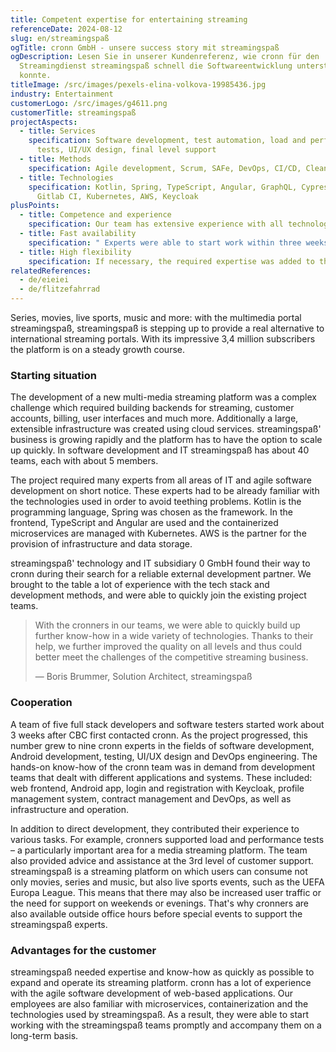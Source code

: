 ```yaml
---
title: Competent expertise for entertaining streaming
referenceDate: 2024-08-12
slug: en/streamingspaß
ogTitle: cronn GmbH - unsere success story mit streamingspaß
ogDescription: Lesen Sie in unserer Kundenreferenz, wie cronn für den
  Streamingdienst streamingspaß schnell die Softwareentwicklung unterstützen
  konnte.
titleImage: /src/images/pexels-elina-volkova-19985436.jpg
industry: Entertainment
customerLogo: /src/images/g4611.png
customerTitle: streamingspaß
projectAspects:
  - title: Services
    specification: Software development, test automation, load and performance
      tests, UI/UX design, final level support
  - title: Methods
    specification: Agile development, Scrum, SAFe, DevOps, CI/CD, Clean Code, microservices
  - title: Technologies
    specification: Kotlin, Spring, TypeScript, Angular, GraphQL, Cypress, Cucumber,
      Gitlab CI, Kubernetes, AWS, Keycloak
plusPoints:
  - title: Competence and experience
    specification: Our team has extensive experience with all technologies used
  - title: Fast availability
    specification: " Experts were able to start work within three weeks"
  - title: High flexibility
    specification: If necessary, the required expertise was added to the cronn team
relatedReferences:
  - de/eieiei
  - de/flitzefahrrad
---
```

Series, movies, live sports, music and more: with the multimedia portal streamingspaß, streamingspaß is stepping up to provide a real alternative to international streaming portals. With its impressive 3,4 million subscribers the platform is on a steady growth course.

### Starting situation

The development of a new multi-media streaming platform was a complex challenge which required building backends for streaming, customer accounts, billing, user interfaces and much more. Additionally a large, extensible infrastructure was created using cloud services. streamingspaß' business is growing rapidly and the platform has to have the option to scale up quickly. In software development and IT streamingspaß has about 40 teams, each with about 5 members.



The project required many experts from all areas of IT and agile software development on short notice. These experts had to be already familiar with the technologies used in order to avoid teething problems. Kotlin is the programming language, Spring was chosen as the framework. In the frontend, TypeScript and Angular are used and the containerized microservices are managed with Kubernetes. AWS is the partner for the provision of infrastructure and data storage.



streamingspaß' technology and IT subsidiary 0 GmbH found their way to cronn during their search for a reliable external development partner. We brought to the table a lot of experience with the tech stack and development methods, and were able to quickly join the existing project teams.



> With the cronners in our teams, we were able to quickly build up further know-how in a wide variety of technologies. Thanks to their help, we further improved the quality on all levels and thus could better meet the challenges of the competitive streaming business.
>
> — Boris Brummer, Solution Architect, streamingspaß



### Cooperation

A team of five full stack developers and software testers started work about 3 weeks after CBC first contacted cronn. As the project progressed, this number grew to nine cronn experts in the fields of software development, Android development, testing, UI/UX design and DevOps engineering. The hands-on know-how of the cronn team was in demand from development teams that dealt with different applications and systems. These included: web frontend, Android app, login and registration with Keycloak, profile management system, contract management and DevOps, as well as infrastructure and operation.



In addition to direct development, they contributed their experience to various tasks. For example, cronners supported load and performance tests – a particularly important area for a media streaming platform. The team also provided advice and assistance at the 3rd level of customer support. streamingspaß is a streaming platform on which users can consume not only movies, series and music, but also live sports events, such as the UEFA Europa League. This means that there may also be increased user traffic or the need for support on weekends or evenings. That's why cronners are also available outside office hours before special events to support the streamingspaß experts.



### Advantages for the customer

streamingspaß needed expertise and know-how as quickly as possible to expand and operate its streaming platform. cronn has a lot of experience with the agile software development of web-based applications. Our employees are also familiar with microservices, containerization and the technologies used by streamingspaß. As a result, they were able to start working with the streamingspaß teams promptly and accompany them on a long-term basis.
